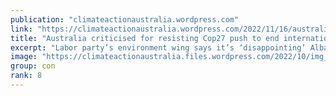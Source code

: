 ```yaml
---
publication: "climateactionaustralia.wordpress.com"
link: "https://climateactionaustralia.wordpress.com/2022/11/16/australia-criticised-for-resisting-cop27-push-to-end-international-fossil-fuel-subsidies-cop27-climatecrisis-auspol-on-the-highwaytohell-time-for-plane-2/"
title: "Australia criticised for resisting Cop27 push to end international fossil fuel subsidies #COP27 #ClimateCrisis #auspol On the #HighwayToHell Time for #PlanE"
excerpt: "Labor party’s environment wing says it’s ‘disappointing’ Albanese government has not joined partnership which would build consensus across OECD BY Adam Morton The climate change minister Chris Bowe…"
image: "https://climateactionaustralia.files.wordpress.com/2022/10/img_1863.jpg?w=1200"
group: con
rank: 8
---
```

